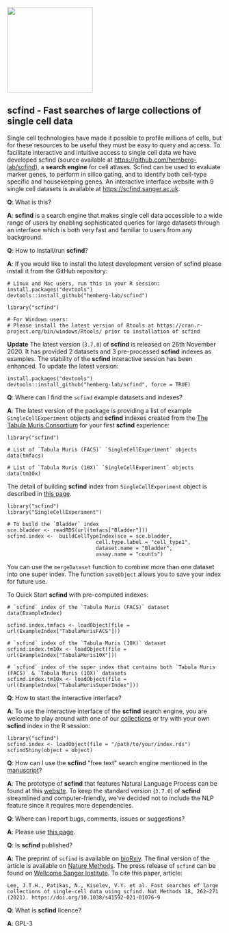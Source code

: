 <img src=https://scfind.sanger.ac.uk/img/scfind.png height="200">

## scfind - Fast searches of large collections of single cell data

Single cell technologies have made it possible to profile millions of cells, but for these resources to be useful they must be easy to query and access. To facilitate interactive and intuitive access to single cell data we have developed scfind (source available at https://github.com/hemberg-lab/scfind), a __search engine__ for cell atlases. Scfind can be used to evaluate marker genes, to perform in silico gating, and to identify both cell-type specific and housekeeping genes. An interactive interface website with 9 single cell datasets is available at https://scfind.sanger.ac.uk. 

__Q__: What is this?

__A__: __scfind__ is a search engine that makes single cell data accessible to a wide range of users by enabling sophisticated queries for large datasets through an interface which is both very fast and familiar to users from any background.

__Q__: How to install/run __scfind__?

__A__: If you would like to install the latest development version of scfind please install it from the GitHub repository:

```
# Linux and Mac users, run this in your R session:
install.packages("devtools")
devtools::install_github("hemberg-lab/scfind")

library("scfind")

# For Windows users:
# Please install the latest version of Rtools at https://cran.r-project.org/bin/windows/Rtools/ prior to installation of scfind
```

__Update__ The latest version (`3.7.0`) of __scfind__ is released on 26th November 2020. It has provided 2 datasets and 3 pre-processed __scfind__ indexes as examples. The stability of the __scfind__ interactive session has been enhanced. To update the latest version:

```
install.packages("devtools")
devtools::install_github("hemberg-lab/scfind", force = TRUE)
```

__Q__: Where can I find the `scfind` example datasets and indexes?

__A__: The latest version of the package is providing a list of example `SingleCellExperiment` objects and __scfind__ indexes created from the [The Tabula Muris Consortium](https://doi.org/10.1038/s41586-018-0590-4) for your first __scfind__ experience:

```
library("scfind")

# List of `Tabula Muris (FACS)` `SingleCellExperiment` objects
data(tmfacs)

# List of `Tabula Muris (10X)` `SingleCellExperiment` objects
data(tm10x)
```

The detail of building __scfind__ index from `SingleCellExperiment` object is described in [this page](https://github.com/hemberg-lab/scfind/blob/master/Vignettes/scfind.Rmd). 

```
library("scfind")
library("SingleCellExperiment")

# To build the `Bladder` index
sce.bladder <- readRDS(url(tmfacs["Bladder"]))
scfind.index <-  buildCellTypeIndex(sce = sce.bladder, 
                             cell.type.label = "cell_type1",
                             dataset.name = "Bladder", 
                             assay.name = "counts")
```

You can use the `mergeDataset` function to combine more than one dataset into one super index. The function `saveObject` allows you to save your index for future use.

To Quick Start __scfind__ with pre-computed indexes:

```
# `scfind` index of the `Tabula Muris (FACS)` dataset
data(ExampleIndex)

scfind.index.tmfacs <- loadObject(file = url(ExampleIndex["TabulaMurisFACS"]))

# `scfind` index of the `Tabula Muris (10X)` dataset
scfind.index.tm10x <- loadObject(file = url(ExampleIndex["TabulaMuris10X"]))

# `scfind` index of the super index that contains both `Tabula Muris (FACS)` & `Tabula Muris (10X)` datasets
scfind.index.tm10x <- loadObject(file = url(ExampleIndex["TabulaMurisSuperIndex"]))
```

__Q__: How to start the interactive interface?

__A__: To use the interactive interface of the __scfind__ search engine, you are welcome to play around with one of our [collections](https://scfind.sanger.ac.uk) or try with your own __scfind__ index in the R session:

```
library("scfind")
scfind.index <- loadObject(file = "/path/to/your/index.rds")
scfindShiny(object = object)
```

__Q__: How can I use the __scfind__ "free text" search engine mentioned in the [manuscript](https://doi.org/10.1101/788596)?

__A__: The prototype of __scfind__ that features Natural Language Process can be found at this [website](https://scfind.sanger.ac.uk). To keep the standard version (`3.7.0`) of __scfind__ streamlined and computer-friendly, we've decided not to include the NLP feature since it requires more dependencies.

__Q__: Where can I report bugs, comments, issues or suggestions?

__A__: Please use [this page](https://github.com/hemberg-lab/scfind/issues).

__Q__: Is __scfind__ published?  

__A__: The preprint of `scfind` is available on [bioRxiv](https://doi.org/10.1101/788596). The final version of the article is available on [Nature Methods](https://doi.org/10.1038/s41592-021-01076-9). The press release of `scfind` can be found on [Wellcome Sanger Institute](https://www.sanger.ac.uk/news_item/new-search-engine-for-single-cell-atlases/). To cite this paper, article: 

```
Lee, J.T.H., Patikas, N., Kiselev, V.Y. et al. Fast searches of large collections of single-cell data using scfind. Nat Methods 18, 262–271 (2021). https://doi.org/10.1038/s41592-021-01076-9
```

__Q__: What is __scfind__ licence?

__A__: GPL-3
